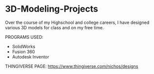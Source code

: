 # 3D-Modeling-Projects

  Over the course of my Highschool and college careers, I have designed various 3D models for class and on my free time.
  
  PROGRAMS USED:
  - SolidWorks
  - Fusion 360
  - Autodesk Inventor
  
  THINGIVERSE PAGE:
  https://www.thingiverse.com/nichos/designs
